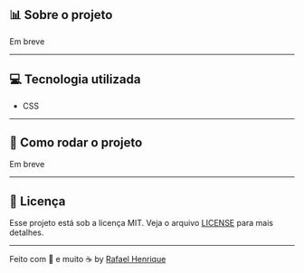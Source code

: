 ## 📊 Sobre o projeto

Em breve

---

## 💻 Tecnologia utilizada

<ul>
  <li>CSS</li>
</ul>

---

## 🧭 Como rodar o projeto

Em breve

---

## :memo: Licença

Esse projeto está sob a licença MIT. Veja o arquivo [LICENSE](LICENSE.md) para mais detalhes.

---

Feito com 🖤 e muito ☕ by <a href="https://github.com/uMaguin">Rafael Henrique</a>
